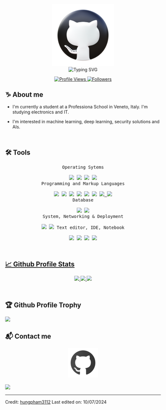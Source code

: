 <div align=center>
    <img src="https://raw.githubusercontent.com/skManux/skManux/main/assets/github.png" alt="GitHub Logo" height="200">
</div>
<div align=center>
    <img src="https://readme-typing-svg.demolab.com?font=Fira+Code&pause=1000&center=true&vCenter=true&random=false&width=435&lines=Hi!+I'm+sk_Manux!;I'm+a+Full-Stack+Developer%2C;System+Administrator%2C;and+a+Security+Enthusiast.;I+work+with+Java%2C+Python+%26+C%23%2C+and+I'm;Currently+working+on+various+Discord+Communities." alt="Typing SVG" />
</div>

<p align="center">
	<a href="https://github.com/skManux">
		<img src="https://komarev.com/ghpvc/?username=skManux&label=Profile%20Views&color=0e75b6&style=flat" alt="Profile Views"/>
	</a>
	<a href="https://github.com/skManux">
		<img src="https://img.shields.io/github/followers/skManux?label=Followers" alt="Followers"/>
	</a>
</p>

## ♑ About me

- I'm currently a student at a Professiona School in Veneto, Italy. I'm studying electronics and IT.

- I'm interested in machine learning, deep learning, security solutions and AIs.

<br/>

## 🛠️ Tools

<p align=center>
 <kbd>
      <kbd>Operating Sytems</kbd>
      <br>
      <br>
        <a href="https://www.microsoft.com/en-us/windows" target="_blank"><img width="30px" src="https://upload.wikimedia.org/wikipedia/commons/8/87/Windows_logo_-_2021.svg" /></a>
        <a href="https://debian.org/" target="_blank"><img width="30px" src="https://upload.wikimedia.org/wikipedia/commons/6/66/Openlogo-debianV2.svg" /></a>
        <a href="https://archlinux.org/" target="_blank"><img width="30px" src="https://upload.wikimedia.org/wikipedia/commons/1/13/Arch_Linux_%22Crystal%22_icon.svg" /></a>
	<a href="https://www.android.com/" target="_blank"><img width="30px" src="https://upload.wikimedia.org/wikipedia/commons/d/d7/Android_robot.svg" /></a>
    </kbd>
      <br>
    <kbd>
      <kbd>Programming and Markup Languages</kbd>
      <br>
      <br>
        <a href="https://www.python.org/" target="_blank"><img width="30px" src="https://cdn.jsdelivr.net/gh/devicons/devicon/icons/python/python-original.svg" /></a>
        <a href="https://www.cprogramming.com/" target="_blank"><img width="30px" src="https://cdn.jsdelivr.net/gh/devicons/devicon/icons/c/c-original.svg" /></a>
	<a href="https://learn.microsoft.com/it-it/dotnet/csharp/" target="_blank"><img width="30px" src="https://upload.wikimedia.org/wikipedia/commons/d/d2/C_Sharp_Logo_2023.svg" /></a>
	<a href="https://developer.mozilla.org/en-US/docs/Web/JavaScript/" target="_blank"><img width="30px" src="https://upload.wikimedia.org/wikipedia/commons/9/99/Unofficial_JavaScript_logo_2.svg" /></a>
	<a href="https://www.java.com/" target="_blank"><img width="30px" src="https://www.citypng.com/public/uploads/preview/hd-java-coffee-cup-logo-transparent-png-701751694771832kcfdn3tm91.png" /></a>
        <a href="https://www.lua.org/" target="_blank"><img width="30px" src="https://cdn.jsdelivr.net/gh/devicons/devicon/icons/lua/lua-plain-wordmark.svg" /></a>
        <a href="https://html.com/html5/" target="_blank"><img width="30px" src="https://cdn.jsdelivr.net/gh/devicons/devicon/icons/html5/html5-original.svg" /> </a>
        <a href="https://www.markdownguide.org/" target="_blank"><img width="30px" src="https://cdn.jsdelivr.net/gh/devicons/devicon/icons/markdown/markdown-original.svg" /></a>
    </kbd>
      <br>
    <kbd>
      <kbd>Database</kbd>
      <br>
      <br>
      <a href="https://www.mysql.com/" target="_blank"><img width="30px" src="https://cdn.jsdelivr.net/gh/devicons/devicon/icons/mysql/mysql-plain.svg" /></a>
      <a href="https://www.mongodb.com/" target="_blank"><img width="30px" src="https://www.svgrepo.com/download/331488/mongodb.svg" /></a>
    </kbd>
      <br>
    <kbd>
      <kbd>System, Networking & Deployment</kbd>
      <br>
      <br>
      <a href="https://pterodactyl.io/" target="_blank"><img width="30px" src="https://pterodactyl.io/logos/pterry.svg" /></a>
      <a href="https://www.docker.com/" target="_blank"><img width="30px" src="https://cdn.jsdelivr.net/gh/devicons/devicon/icons/docker/docker-plain.svg" /></a>
    </kbd>
    <kbd>
      <kbd>Text editor, IDE, Notebook</kbd>
      <br>
      <br>
      <a href="https://www.nano-editor.org/" target="_blank"><img width="30px" src="https://upload.wikimedia.org/wikipedia/commons/9/97/GNU-Nano-Logo.png" /></a>
      <a href="https://www.jetbrains.com/idea/" target="_blank"><img width="30px" src="https://upload.wikimedia.org/wikipedia/commons/9/9c/IntelliJ_IDEA_Icon.svg" /></a>
      <a href="https://visualstudio.microsoft.com/" target="_blank"><img width="30px" src="https://upload.wikimedia.org/wikipedia/commons/2/2c/Visual_Studio_Icon_2022.svg" /></a>
      <a href="https://code.visualstudio.com/" target="_blank"><img width="30px" src="https://cdn.jsdelivr.net/gh/devicons/devicon/icons/vscode/vscode-original.svg" />
      </kbd>
</p>

<br/>

## 📈 Github Profile Stats

<p align="center">
    <a href="https://github.com/skManux">
        <img height="180em" src="https://streak-stats.demolab.com?user=skManux&theme=tokyonight&hide_border=true&border_radius="/>
        <img height="180em" src="https://github-readme-stats.vercel.app/api?username=skManux&show_icons=true&count_private=true&hide_border=true&theme=tokyonight&include_all_commits=true&count_private=true"/>
        <img height="180em" src="https://github-readme-stats.vercel.app/api/top-langs/?username=skManux&hide_border=true&layout=compact&theme=tokyonight&hide=jupyter%20notebook"/>
    </a>
</p>

<br/>

## 🏆 Github Profile Trophy

<p align="left">
    <a href="https://github.com/skManux">
        <img height="180em"
        src="https://github-profile-trophy.vercel.app/?username=skManux&theme=tokyonight&no-frame=true&margin-h=15&row=3&title=MultiLanguage,Joined2020,Issues,PullRequest,Commits,Repositories"/>
</a>
</p>

## 📬 Contact me

<p align=center>
    <a href="https://github.com/skManux" target="_blank">
        <img src="https://raw.githubusercontent.com/skManux/skManux/main/assets/github.svg" alt=GitHub style="margin-bottom: 5px;" />
    </a>
</p>

<img src="https://user-images.githubusercontent.com/73097560/115834477-dbab4500-a447-11eb-908a-139a6edaec5c.gif" />

---

Credit: [hungpham3112](https://github.com/hungpham3112)
Last edited on: 10/07/2024
